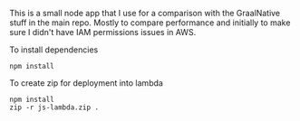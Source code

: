 This is a small node app that I use for a comparison with the GraalNative stuff in the main repo. Mostly to compare performance and initially to make sure I didn't have IAM permissions issues in AWS.

To install dependencies
```shell
npm install
```

To create zip for deployment into lambda
```shell
npm install
zip -r js-lambda.zip .
```
